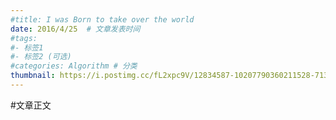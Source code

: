 ```yaml
---
#title: I was Born to take over the world  
date: 2016/4/25  # 文章发表时间
#tags:
#- 标签1
#- 标签2 (可选)
#categories: Algorithm # 分类
thumbnail: https://i.postimg.cc/fL2xpc9V/12834587-10207790360211528-713385727-n-10207790360211528-2.png
---
```


#文章正文
